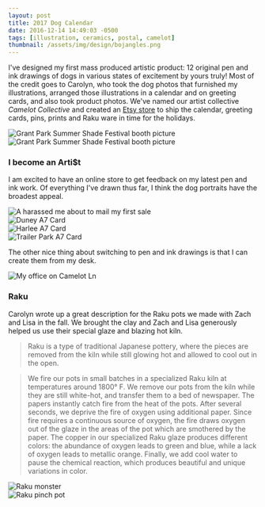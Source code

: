 ```yaml
---
layout: post
title: 2017 Dog Calendar
date: 2016-12-14 14:49:03 -0500
tags: [illustration, ceramics, postal, camelot]
thumbnail: /assets/img/design/bojangles.png
---
```


I've designed my first mass produced artistic product: 12 original pen and ink drawings of dogs in various states of excitement by yours truly! Most of the credit goes to Carolyn, who took the dog photos that furnished my illustrations, arranged those illustrations in a calendar and on greeting cards, and also took product photos. We've named our artist collective _Camelot Collective_ and created an [Etsy store](https://www.etsy.com/shop/CamelotCollective) to ship the calendar, greeting cards, pins, prints and Raku ware in time for the holidays.

<div class="row">
  <div class="col-lg-12 pt-4 pb-4">
  	<img class="prototype" src="/assets/img/design/calendar_picture.jpg" alt="Grant Park Summer Shade Festival booth picture"/>
  </div>
  <div class="col-lg-12 pt-4 pb-4">
  	<img class="prototype" src="/assets/img/design/dog_portrait_advertisement.jpg" alt="Grant Park Summer Shade Festival booth picture"/>
  </div>
</div>

### I become an Arti\$t

I am excited to have an online store to get feedback on my latest pen and ink work. Of everything I've drawn thus far, I think the dog portraits have the broadest appeal.

<div class="row">
  <div class="col-lg-12 pt-4">
  	<img class="prototype" src="/assets/img/design/first_sale.jpg" alt="A harassed me about to mail my first sale"/>
  </div>
  <div class="col-md-6 pt-4">
  	<img class="prototype" src="/assets/img/design/duney_front_card.jpg" alt="Duney A7 Card"/>
  </div>
  <div class="col-md-6 pt-4">
  	<img class="prototype" src="/assets/img/design/harlee_card.jpg" alt="Harlee A7 Card"/>
  </div>
  <div class="col-lg-12 pt-4 pb-4">
    <img class="prototype" src="/assets/img/design/tp_card.jpg" alt="Trailer Park A7 Card"/>
  </div>
</div>

The other nice thing about switching to pen and ink drawings is that I can create them from my desk.

<div class="row">
  <div class="col-lg-12 pt-4 pb-4">
  	<img class="prototype" src="/assets/img/design/my_office.jpg" alt="My office on Camelot Ln"/>
  </div>
</div>

### Raku

Carolyn wrote up a great description for the Raku pots we made with Zach and Lisa in the fall. We brought the clay and Zach and Lisa generously helped us use their special glaze and blazing hot kiln.

> Raku is a type of traditional Japanese pottery, where the pieces are removed from the kiln while still glowing hot and allowed to cool out in the open.

> We fire our pots in small batches in a specialized Raku kiln at temperatures around 1800° F. We remove our pots from the kiln while they are still white-hot, and transfer them to a bed of newspaper. The papers instantly catch fire from the heat of the pots. After several seconds, we deprive the fire of oxygen using additional paper. Since fire requires a continuous source of oxygen, the fire draws oxygen out of the glaze in the areas of the pot which are smothered by the paper. The copper in our specialized Raku glaze produces different colors: the abundance of oxygen leads to green and blue, while a lack of oxygen leads to metallic orange. Finally, we add cool water to pause the chemical reaction, which produces beautiful and unique variations in color.

<div class="row">
  <div class="col-lg-12 pt-4">
  	<img class="prototype" src="/assets/img/design/raku_monster.jpg" alt="Raku monster"/>
  </div>
  <div class="col-lg-12 pt-4">
  	<img class="prototype" src="/assets/img/design/raku_pinch_pot.jpg" alt="Raku pinch pot"/>
  </div>
</div>
